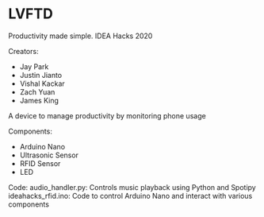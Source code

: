 # LVFTD

Productivity made simple. IDEA Hacks 2020

Creators:
- Jay Park
- Justin Jianto
- Vishal Kackar
- Zach Yuan
- James King

A device to manage productivity by monitoring phone usage

Components:
- Arduino Nano
- Ultrasonic Sensor
- RFID Sensor
- LED

Code:
audio_handler.py: Controls music playback using Python and Spotipy
ideahacks_rfid.ino: Code to control Arduino Nano and interact with various components